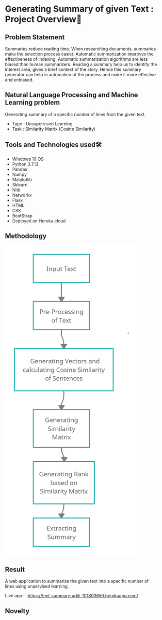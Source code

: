 # Generating Summary of given Text : Project Overview🎯
## Problem Statement
Summaries reduce reading time. When researching documents, summaries make the selection process easier. Automatic summarization improves the effectiveness of indexing. Automatic summarization algorithms are less biased than human summarizers. Reading a summary help us to identify the interest area, gives a brief context of the story.
Hence this summary generator can help in automation of the process and make it more effective and unbiased.

## Natural Language Processing and Machine Learning problem
Generating summary of a specific number of lines from the given text. 
* Type : Unsupervised Learning
* Task : Similarity Matrix (Cosine Similarity)

## Tools and Technologies used🛠
* Windows 10 OS
* Python 3.7.12
* Pandas
* Numpy
* Malplotlib
* Sklearn
* Nltk
* Networkx
* Flask
* HTML
* CSS
* BootStrap
* Deployed on Heroku cloud

## Methodology

![](Methodology.jpg)

## Result
A web application to summarize the given text into a specific number of lines using unpervised learning.

Live app :- https://text-summary-aditi-101803650.herokuapp.com/



## Novelty

